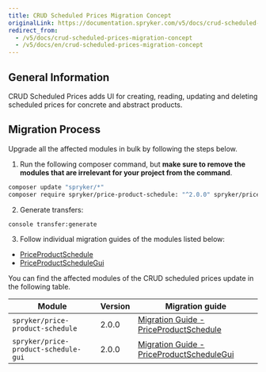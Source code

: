 ```yaml
---
title: CRUD Scheduled Prices Migration Concept
originalLink: https://documentation.spryker.com/v5/docs/crud-scheduled-prices-migration-concept
redirect_from:
  - /v5/docs/crud-scheduled-prices-migration-concept
  - /v5/docs/en/crud-scheduled-prices-migration-concept
---
```


## General Information
CRUD Scheduled Prices adds UI for creating, reading, updating and deleting scheduled prices for concrete and abstract products.

## Migration Process
Upgrade all the affected modules in bulk by following the steps below.

1. Run the following composer command, but **make sure to remove the modules that are irrelevant for your project from the command**.

```bash
composer update "spryker/*"
composer require spryker/price-product-schedule: "^2.0.0" spryker/price-product-schedule-gui: "^2.0.0" --update-with-dependencies
```

2. Generate transfers:

```bash
console transfer:generate
```

3. Follow individual migration guides of the modules listed below:
* [PriceProductSchedule](https://documentation.spryker.com/docs/en/mg-price-product-schedule#upgrading-from-version-1---to-version-2-0-0)
* [PriceProductScheduleGui](https://documentation.spryker.com/docs/en/mg-price-product-schedule-gui#upgrading-from-version-1---to-version-2-0-0)

You can find the affected modules of the CRUD scheduled prices update in the following table.

| Module | Version | Migration guide |
| --- | --- | --- |
| `spryker/price-product-schedule	` | 	2.0.0 | [Migration Guide - PriceProductSchedule](https://documentation.spryker.com/docs/en/mg-price-product-schedule#upgrading-from-version-1---to-version-2-0-0) |
| `spryker/price-product-schedule-gui` | 	2.0.0 | [Migration Guide - PriceProductScheduleGui](https://documentation.spryker.com/docs/en/mg-price-product-schedule-gui#upgrading-from-version-1---to-version-2-0-0) |

